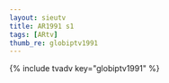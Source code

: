 ```yaml
--- 
layout: sieutv
title: AR1991 s1
tags: [ARtv]
thumb_re: globiptv1991
---
```

{% include tvadv key="globiptv1991" %} 
